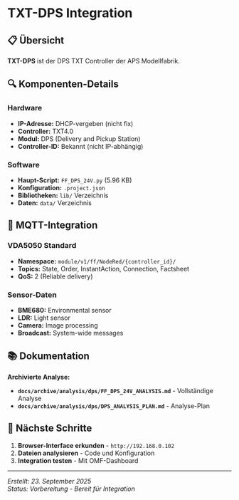 # TXT-DPS Integration

## 📋 Übersicht

**TXT-DPS** ist der DPS TXT Controller der APS Modellfabrik.

## 🔍 Komponenten-Details

### **Hardware**
- **IP-Adresse:** DHCP-vergeben (nicht fix)
- **Controller:** TXT4.0
- **Modul:** DPS (Delivery and Pickup Station)
- **Controller-ID:** Bekannt (nicht IP-abhängig)

### **Software**
- **Haupt-Script:** `FF_DPS_24V.py` (5.96 KB)
- **Konfiguration:** `.project.json`
- **Bibliotheken:** `lib/` Verzeichnis
- **Daten:** `data/` Verzeichnis

## 🔗 MQTT-Integration

### **VDA5050 Standard**
- **Namespace:** `module/v1/ff/NodeRed/{controller_id}/`
- **Topics:** State, Order, InstantAction, Connection, Factsheet
- **QoS:** 2 (Reliable delivery)

### **Sensor-Daten**
- **BME680:** Environmental sensor
- **LDR:** Light sensor
- **Camera:** Image processing
- **Broadcast:** System-wide messages

## 📚 Dokumentation

**Archivierte Analyse:**
- **`docs/archive/analysis/dps/FF_DPS_24V_ANALYSIS.md`** - Vollständige Analyse
- **`docs/archive/analysis/dps/DPS_ANALYSIS_PLAN.md`** - Analyse-Plan

## 🚀 Nächste Schritte

1. **Browser-Interface erkunden** - `http://192.168.0.102`
2. **Dateien analysieren** - Code und Konfiguration
3. **Integration testen** - Mit OMF-Dashboard

---

*Erstellt: 23. September 2025*  
*Status: Vorbereitung - Bereit für Integration*
